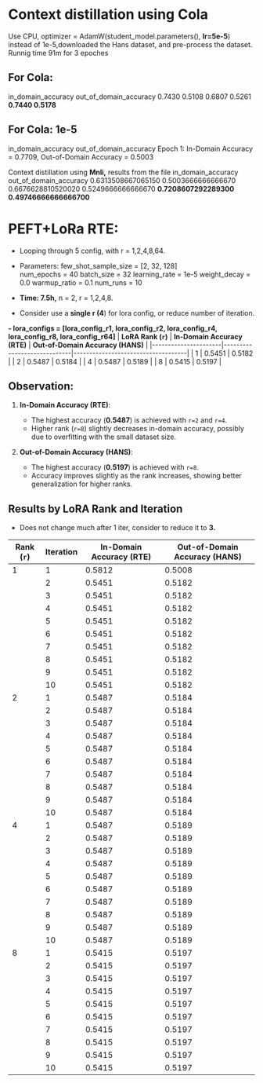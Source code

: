 # Context distillation using Cola
Use CPU, optimizer = AdamW(student_model.parameters(), **lr=5e-5**) instead of 1e-5,downloaded the Hans dataset, and pre-process the dataset.
Runnig time 91m for 3 epoches

## For Cola:
in_domain_accuracy	out_of_domain_accuracy
0.7430	0.5108
0.6807	0.5261
**0.7440	0.5178**

## For Cola: 1e-5
in_domain_accuracy	out_of_domain_accuracy
Epoch 1: In-Domain Accuracy = 0.7709, Out-of-Domain Accuracy = 0.5003

Context distillation using **Mnli,** results from the file
in_domain_accuracy	out_of_domain_accuracy
0.6313508667065150	0.5003666666666670
0.6676628810520020	0.5249666666666670
**0.7208607292289300	0.49746666666666700**


# PEFT+LoRa RTE:
- Looping through 5 config, with r = 1,2,4,8,64. 
- Parameters:
    few_shot_sample_size = [2, 32, 128]  
    num_epochs = 40
    batch_size = 32
    learning_rate = 1e-5
    weight_decay = 0.0
    warmup_ratio = 0.1
    num_runs = 10
  
- **Time: 7.5h,** n = 2, r = 1,2,4,8.
- Consider use a **single r (4**) for lora config, or reduce number of iteration.

**- lora_configs = [lora_config_r1, lora_config_r2, lora_config_r4, lora_config_r8, lora_config_r64]**
| **LoRA Rank (`r`)** | **In-Domain Accuracy (RTE)** | **Out-of-Domain Accuracy (HANS)** |
|----------------------|-----------------------------|------------------------------------|
| 1                    | 0.5451                     | 0.5182                            |
| 2                    | 0.5487                     | 0.5184                            |
| 4                    | 0.5487                     | 0.5189                            |
| 8                    | 0.5415                     | 0.5197                            |

## Observation:
1. **In-Domain Accuracy (RTE)**:
   - The highest accuracy (**0.5487**) is achieved with `r=2` and `r=4`.
   - Higher rank (`r=8`) slightly decreases in-domain accuracy, possibly due to overfitting with the small dataset size.

2. **Out-of-Domain Accuracy (HANS)**:
   - The highest accuracy (**0.5197**) is achieved with `r=8`.
   - Accuracy improves slightly as the rank increases, showing better generalization for higher ranks.

## Results by LoRA Rank and Iteration
- Does not change much after 1 iter, consider to reduce it to **3.**

| **Rank (`r`)** | **Iteration** | **In-Domain Accuracy (RTE)** | **Out-of-Domain Accuracy (HANS)** |
|----------------|---------------|------------------------------|------------------------------------|
| 1              | 1             | 0.5812                      | 0.5008                            |
|                | 2             | 0.5451                      | 0.5182                            |
|                | 3             | 0.5451                      | 0.5182                            |
|                | 4             | 0.5451                      | 0.5182                            |
|                | 5             | 0.5451                      | 0.5182                            |
|                | 6             | 0.5451                      | 0.5182                            |
|                | 7             | 0.5451                      | 0.5182                            |
|                | 8             | 0.5451                      | 0.5182                            |
|                | 9             | 0.5451                      | 0.5182                            |
|                | 10            | 0.5451                      | 0.5182                            |
| 2              | 1             | 0.5487                      | 0.5184                            |
|                | 2             | 0.5487                      | 0.5184                            |
|                | 3             | 0.5487                      | 0.5184                            |
|                | 4             | 0.5487                      | 0.5184                            |
|                | 5             | 0.5487                      | 0.5184                            |
|                | 6             | 0.5487                      | 0.5184                            |
|                | 7             | 0.5487                      | 0.5184                            |
|                | 8             | 0.5487                      | 0.5184                            |
|                | 9             | 0.5487                      | 0.5184                            |
|                | 10            | 0.5487                      | 0.5184                            |
| 4              | 1             | 0.5487                      | 0.5189                            |
|                | 2             | 0.5487                      | 0.5189                            |
|                | 3             | 0.5487                      | 0.5189                            |
|                | 4             | 0.5487                      | 0.5189                            |
|                | 5             | 0.5487                      | 0.5189                            |
|                | 6             | 0.5487                      | 0.5189                            |
|                | 7             | 0.5487                      | 0.5189                            |
|                | 8             | 0.5487                      | 0.5189                            |
|                | 9             | 0.5487                      | 0.5189                            |
|                | 10            | 0.5487                      | 0.5189                            |
| 8              | 1             | 0.5415                      | 0.5197                            |
|                | 2             | 0.5415                      | 0.5197                            |
|                | 3             | 0.5415                      | 0.5197                            |
|                | 4             | 0.5415                      | 0.5197                            |
|                | 5             | 0.5415                      | 0.5197                            |
|                | 6             | 0.5415                      | 0.5197                            |
|                | 7             | 0.5415                      | 0.5197                            |
|                | 8             | 0.5415                      | 0.5197                            |
|                | 9             | 0.5415                      | 0.5197                            |
|                | 10            | 0.5415                      | 0.5197                            |
